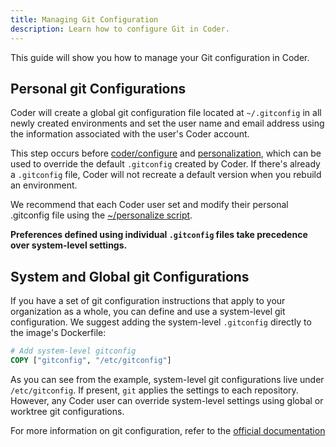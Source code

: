 ```yaml
---
title: Managing Git Configuration
description: Learn how to configure Git in Coder.
---
```


This guide will show you how to manage your Git configuration in Coder.

## Personal git Configurations

Coder will create a global git configuration file located at `~/.gitconfig` in all
newly created environments and set the user name and email address using the
information associated with the user's Coder account.

This step occurs before [coder/configure](https://coder.com/docs/images/configure)
and [personalization](https://coder.com/docs/environments/personalization),
which can be used to override the default `.gitconfig` created by Coder.
If there's already a `.gitconfig` file, Coder will not recreate a default
version when you rebuild an environment.

We recommend that each Coder user set and modify their personal .gitconfig file
using the [~/personalize script](../environments/personalization.md).

**Preferences defined using individual `.gitconfig` files take precedence over
system-level settings.**

## System and Global git Configurations

If you have a set of git configuration instructions that apply to your
organization as a whole, you can define and use a system-level git
configuration. We suggest adding the system-level `.gitconfig` directly to the
image's Dockerfile:

```Dockerfile
# Add system-level gitconfig
COPY ["gitconfig", "/etc/gitconfig"]
```

As you can see from the example, system-level git configurations live
under `/etc/gitconfig`. If present, `git` applies the settings to each repository.
However, any Coder user can override system-level settings
using global or worktree git configurations.

For more information on git configuration, refer to the [official documentation](https://git-scm.com/docs/git-config)
